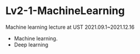 # Lv2-1-MachineLearning
Machine learning lecture at UST 2021.09.1~2021.12.16
- Machine learning.
- Deep learning
